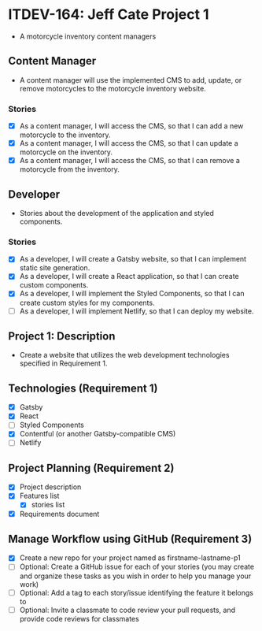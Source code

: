 # ITDEV-164: Jeff Cate Project 1

* A motorcycle inventory content managers

<!-- 
## Feature
*  
### Stories
- [ ] As a _, I will _, so that I can. -->

## Content Manager
* A content manager will use the implemented CMS to add, update, or remove motorcycles to the motorcycle inventory website.
### Stories
- [x] As a content manager, I will access the CMS, so that I can add a new motorcycle to the inventory.
- [x] As a content manager, I will access the CMS, so that I can update a motorcycle on the inventory.
- [x] As a content manager, I will access the CMS, so that I can remove a motorcycle from the inventory.

## Developer
* Stories about the development of the application and styled components.
### Stories
- [x] As a developer, I will create a Gatsby website, so that I can implement static site generation.
- [x] As a developer, I will create a React application, so that I can create custom components.
- [x] As a developer, I will implement the Styled Components, so that I can create custom styles for my components.
- [ ] As a developer, I will implement Netlify, so that I can deploy my website.

## Project 1: Description

* Create a website that utilizes the web development technologies specified in Requirement 1.

## Technologies (Requirement 1)

- [x] Gatsby
- [x] React
- [ ] Styled Components
- [x] Contentful (or another Gatsby-compatible CMS)
- [ ] Netlify

## Project Planning (Requirement 2)

- [x] Project description
- [x] Features list
    - [x] stories list
- [x] Requirements document

## Manage Workflow using GitHub (Requirement 3)

- [x] Create a new repo for your project named as firstname-lastname-p1
- [ ] Optional: Create a GitHub issue for each of your stories (you may create and organize these tasks as you wish in order to help you manage your work)
- [ ] Optional: Add a tag to each story/issue identifying the feature it belongs to
- [ ] Optional: Invite a classmate to code review your pull requests, and provide code reviews for classmates
